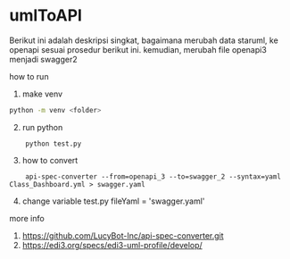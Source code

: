 # umlToAPI
Berikut ini adalah deskripsi singkat, bagaimana merubah data staruml, ke openapi sesuai prosedur berikut ini.
kemudian, merubah file openapi3 menjadi swagger2

how to run
1. make venv
```bash
python -m venv <folder>
```
2. run python
```
    python test.py
```
3. how to convert
```
    api-spec-converter --from=openapi_3 --to=swagger_2 --syntax=yaml Class_Dashboard.yml > swagger.yaml
```
4. change variable test.py
    fileYaml = 'swagger.yaml'

more info
1. https://github.com/LucyBot-Inc/api-spec-converter.git
2. https://edi3.org/specs/edi3-uml-profile/develop/
